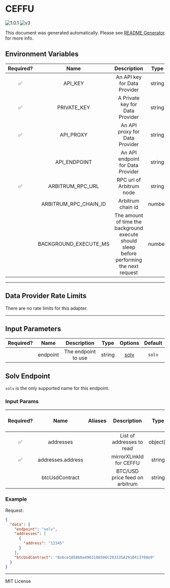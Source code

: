 # CEFFU

![1.0.1](https://img.shields.io/github/package-json/v/smartcontractkit/external-adapters-js?filename=packages/sources/ceffu/package.json) ![v3](https://img.shields.io/badge/framework%20version-v3-blueviolet)

This document was generated automatically. Please see [README Generator](../../scripts#readme-generator) for more info.

## Environment Variables

| Required? |         Name          |                                        Description                                        |  Type  | Options |           Default            |
| :-------: | :-------------------: | :---------------------------------------------------------------------------------------: | :----: | :-----: | :--------------------------: |
|    ✅     |        API_KEY        |                               An API key for Data Provider                                | string |         |                              |
|    ✅     |      PRIVATE_KEY      |                              A Private key for Data Provider                              | string |         |                              |
|    ✅     |       API_PROXY       |                              An API proxy for Data Provider                               | string |         |                              |
|           |     API_ENDPOINT      |                             An API endpoint for Data Provider                             | string |         | `https://open-api.ceffu.com` |
|    ✅     |   ARBITRUM_RPC_URL    |                                 RPC url of Arbitrum node                                  | string |         |                              |
|           | ARBITRUM_RPC_CHAIN_ID |                                     Arbitrum chain id                                     | number |         |           `42161`            |
|           | BACKGROUND_EXECUTE_MS | The amount of time the background execute should sleep before performing the next request | number |         |           `10000`            |

---

## Data Provider Rate Limits

There are no rate limits for this adapter.

---

## Input Parameters

| Required? |   Name   |     Description     |  Type  |        Options         | Default |
| :-------: | :------: | :-----------------: | :----: | :--------------------: | :-----: |
|           | endpoint | The endpoint to use | string | [solv](#solv-endpoint) | `solv`  |

## Solv Endpoint

`solv` is the only supported name for this endpoint.

### Input Params

| Required? |       Name        | Aliases |          Description           |   Type   | Options |                   Default                    | Depends On | Not Valid With |
| :-------: | :---------------: | :-----: | :----------------------------: | :------: | :-----: | :------------------------------------------: | :--------: | :------------: |
|    ✅     |     addresses     |         |   List of addresses to read    | object[] |         |                                              |            |                |
|    ✅     | addresses.address |         |    mirrorXLinkId for CEFFU     |  string  |         |                                              |            |                |
|           |  btcUsdContract   |         | BTC/USD price feed on arbitrum |  string  |         | `0x6ce185860a4963106506C203335A2910413708e9` |            |                |

### Example

Request:

```json
{
  "data": {
    "endpoint": "solv",
    "addresses": [
      {
        "address": "12345"
      }
    ],
    "btcUsdContract": "0x6ce185860a4963106506C203335A2910413708e9"
  }
}
```

---

MIT License
